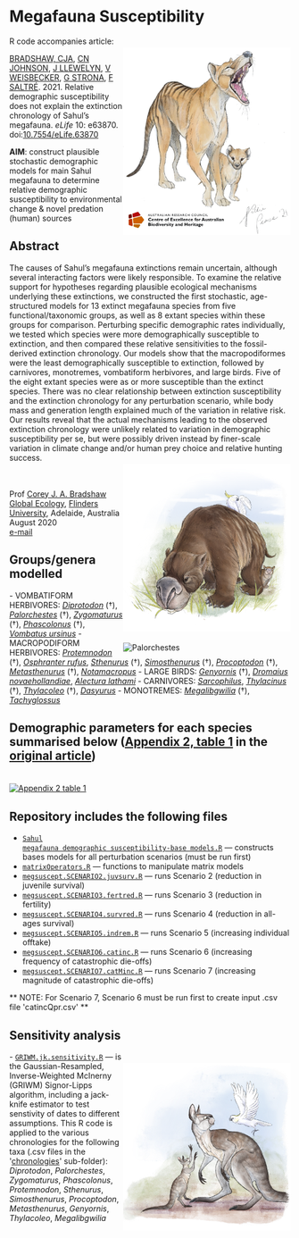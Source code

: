 # Megafauna Susceptibility
<img align="right" src="www/thylacine.png" alt="thylacine" width="300" style="margin-top: 20px">

R code accompanies article: 

<a href="http://www.flinders.edu.au/people/corey.bradshaw">BRADSHAW, CJA</a>, <a href="https://www.utas.edu.au/profiles/staff/biological-sciences/chris-johnson">CN JOHNSON</a>, <a href="http://www.flinders.edu.au/people/john.llewelyn">J LLEWELYN</a>, <a href="https://researchnow.flinders.edu.au/en/persons/vera-weisbecker">V WEISBECKER</a>, <a href="https://researchportal.helsinki.fi/en/persons/giovanni-strona">G STRONA</a>, <a href="http://www.flinders.edu.au/people/frederik.saltre">F SALTRÉ</a>. 2021. Relative demographic susceptibility does not explain the extinction chronology of Sahul’s megafauna. <i>eLife</i> 10: e63870. doi:<a href="http://doi.org/10.7554/eLife.63870">10.7554/eLife.63870</a>

<strong>AIM</strong>: construct plausible stochastic demographic models for main Sahul megafauna to determine relative demographic susceptibility to environmental change & novel predation (human) sources

## Abstract
The causes of Sahul’s megafauna extinctions remain uncertain, although several interacting factors were likely responsible. To examine the relative support for hypotheses regarding plausible ecological mechanisms underlying these extinctions, we constructed the first stochastic, age-structured models for 13 extinct megafauna species from five functional/taxonomic groups, as well as 8 extant species within these groups for comparison. Perturbing specific demographic rates individually, we tested which species were more demographically susceptible to extinction, and then compared these relative sensitivities to the fossil-derived extinction chronology. Our models show that the macropodiformes were the least demographically susceptible to extinction, followed by carnivores, monotremes, vombatiform herbivores, and large birds. Five of the eight extant species were as or more susceptible than the extinct species. There was no clear relationship between extinction susceptibility and the extinction chronology for any perturbation scenario, while body mass and generation length explained much of the variation in relative risk. Our results reveal that the actual mechanisms leading to the observed extinction chronology were unlikely related to variation in demographic susceptibility per se, but were possibly driven instead by finer-scale variation in climate change and/or human prey choice and relative hunting success.
<img align="right" src="www/Diprotodon 2.png" alt="Diprotodon" width="300" style="margin-top: 20px">

<br>
<br>
Prof <a href="http://scholar.google.com.au/citations?sortby=pubdate&hl=en&user=1sO0O3wAAAAJ&view_op=list_works">Corey J. A. Bradshaw</a> <br>
<a href="http://globalecologyflinders.com" target="_blank">Global Ecology</a>, <a href="http://flinders.edu.au" target="_blank">Flinders University</a>, Adelaide, Australia <br>
August 2020 <br>
<a href=mailto:corey.bradshaw@flinders.edu.au>e-mail</a> <br>

## Groups/genera modelled
<img align="right" src="www/Palorchestes.png" alt="Palorchestes" width="300" style="margin-top: 20px">
- VOMBATIFORM HERBIVORES: <a href="https://australian.museum/learn/australia-over-time/extinct-animals/diprotodon-optatum/"><i>Diprotodon</i></a> (†), <a href="https://australian.museum/learn/animals/mammals/palorchestes-azeal/"><i>Palorchestes</i></a> (†), <a href="http://www.megafauna.com.au/view/megafauna/zygomaturus-trilobus"><i>Zygomaturus</i></a> (†), <a href="http://www.seamonsters.qm.qld.gov.au/sitecore/content/QM%20Micro/Project%20DIG/Home/research/tropical-megafauna/species/phascolonus"><i>Phascolonus</i></a> (†), <a href="https://australian.museum/learn/animals/mammals/common-wombat/"><i>Vombatus ursinus</i></a>
- MACROPODIFORM HERBIVORES: <a href="http://www.seamonsters.qm.qld.gov.au/sitecore/content/QM%20Micro/Project%20DIG/Home/research/tropical-megafauna/species/protemnodon"><i>Protemnodon</i></a> (†), <a href="https://australian.museum/learn/animals/mammals/red-kangaroo/"><i>Osphranter rufus</i></a>, <a href="https://en.wikipedia.org/wiki/Sthenurus"><i>Sthenurus</i></a> (†), <a href="http://www.megafauna.com.au/view/megafauna/simosthenurus-occidentalis"><i>Simosthenurus</i></a> (†), <a href="https://australian.museum/learn/australia-over-time/extinct-animals/procoptodon-goliah/"><i>Procoptodon</i></a> (†), <a href="https://en.wikipedia.org/wiki/Sthenurinae"><i>Metasthenurus</i></a> (†), <a href="https://bie.ala.org.au/species/urn:lsid:biodiversity.org.au:afd.taxon:4bd05bcb-614d-40b0-b81f-75ac14ea4afd"><i>Notamacropus</i></a>
- LARGE BIRDS: <a href="https://australian.museum/learn/australia-over-time/extinct-animals/genyornis-newtoni/"><i>Genyornis</i></a> (†), <a href="https://www.birdlife.org.au/bird-profile/emu"><i>Dromaius novaehollandiae</i></a>, <a href="https://www.birdlife.org.au/bird-profile/australian-brush-turkey"><i>Alectura lathami</i></a>
- CARNIVORES: <a href="https://australian.museum/learn/animals/mammals/tasmanian-devil/"><i>Sarcophilus</i></a>, <a href="https://australian.museum/learn/australia-over-time/extinct-animals/the-thylacine/"><i>Thylacinus</i></a> (†), <a href="https://australian.museum/learn/animals/mammals/thylacoleo-carnifex/"><i>Thylacoleo</i></a> (†), <a href="https://australian.museum/learn/animals/mammals/spotted-tailed-quoll/"><i>Dasyurus</i></a>
- MONOTREMES: <a href="https://www.artistwd.com/joyzine/australia/articles/megafauna/megalibgwilia_ramsayi.php"><i>Megalibgwilia</i></a> (†), <a href="https://www.bushheritage.org.au/species/echidna"><i>Tachyglossus</i></a>

## Demographic parameters for each species summarised below (<a href="https://elifesciences.org/articles/63870#app2table1">Appendix 2, table 1</a> in the <a href="http://doi.org/10.7554/eLife.63870">original article</a>)
<a href="https://elifesciences.org/articles/63870#app2table1"><img src="Appendix 2 table 1.png" alt="Appendix 2 table 1" style="margin-top: 20px"></a>

## Repository includes the following files
- <a href="https://github.com/cjabradshaw/MegafaunaSusceptibility/blob/master/Sahul%20megafauna%20demographic%20susceptibility-base%20models.R"><code>Sahul megafauna demographic susceptibility-base models.R</code></a> — constructs bases models for all perturbation scenarios (must be run first)
- <a href="https://github.com/cjabradshaw/MegafaunaSusceptibility/blob/master/matrixOperators.r"><code>matrixOperators.R</code></a> — functions to manipulate matrix models
- <a href="https://github.com/cjabradshaw/MegafaunaSusceptibility/blob/master/megsuscept.SCENARIO2.juvsurv.R"><code>megsuscept.SCENARIO2.juvsurv.R</code></a> — runs Scenario 2 (reduction in juvenile survival)
- <a href="https://github.com/cjabradshaw/MegafaunaSusceptibility/blob/master/megsuscept.SCENARIO3.fertred.R"><code>megsuscept.SCENARIO3.fertred.R</code></a> — runs Scenario 3 (reduction in fertility)
- <a href="https://github.com/cjabradshaw/MegafaunaSusceptibility/blob/master/megsuscept.SCENARIO4.survred.R"><code>megsuscept.SCENARIO4.survred.R</code></a> — runs Scenario 4 (reduction in all-ages survival)
- <a href="https://github.com/cjabradshaw/MegafaunaSusceptibility/blob/master/megsuscept.SCENARIO5.indrem.R"><code>megsuscept.SCENARIO5.indrem.R</code></a> — runs Scenario 5 (increasing individual offtake)
- <a href="https://github.com/cjabradshaw/MegafaunaSusceptibility/blob/master/megsuscept.SCENARIO6.catinc.R"><code>megsuscept.SCENARIO6.catinc.R</code></a> — runs Scenario 6 (increasing frequency of catastrophic die-offs)
- <a href="https://github.com/cjabradshaw/MegafaunaSusceptibility/blob/master/megsuscept.SCENARIO7.catMinc.R"><code>megsuscept.SCENARIO7.catMinc.R</code></a> — runs Scenario 7 (increasing magnitude of catastrophic die-offs)

** NOTE: For Scenario 7, Scenario 6 must be run first to create input .csv file 'catincQpr.csv' **

## Sensitivity analysis
<img align="right" src="www/Simosthenurus occidentalis.png" alt="Simosthenurus" width="300" style="margin-top: 20px">
- <a href="https://github.com/cjabradshaw/MegafaunaSusceptibility/blob/master/GRIWM.jk.sensitivity.R"><code>GRIWM.jk.sensitivity.R</code></a> — is the Gaussian-Resampled, Inverse-Weighted McInerny (GRIWM) Signor-Lipps algorithm, including a jack-knife estimator to test senstivity of dates to different assumptions. This R code is applied to the various chronologies for the following taxa (.csv files in the '<a href="https://github.com/cjabradshaw/MegafaunaSusceptibility/tree/master/chronologies">chronologies</a>' sub-folder): <i>Diprotodon</i>, <i>Palorchestes</i>, <i>Zygomaturus</i>, <i>Phascolonus</i>, <i>Protemnodon</i>, <i>Sthenurus</i>, <i>Simosthenurus</i>, <i>Procoptodon</i>, <i>Metasthenurus</i>, <i>Genyornis</i>, <i>Thylacoleo</i>, <i>Megalibgwilia</i>
